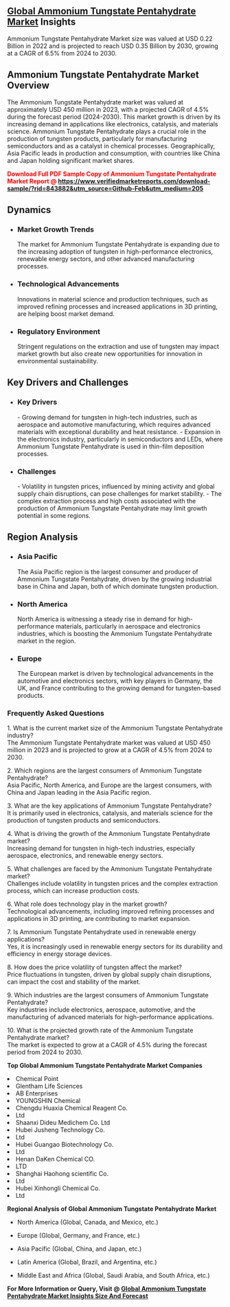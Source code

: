 <h2><a href="https://www.verifiedmarketreports.com/download-sample/?rid=843882&amp;utm_source=Github&amp;utm_medium=205" target="_blank">Global Ammonium Tungstate Pentahydrate Market</a> Insights</h2><p>Ammonium Tungstate Pentahydrate Market size was valued at USD 0.22 Billion in 2022 and is projected to reach USD 0.35 Billion by 2030, growing at a CAGR of 6.5% from 2024 to 2030.</p><p> <h2>Ammonium Tungstate Pentahydrate Market Overview</h2> <p>The Ammonium Tungstate Pentahydrate market was valued at approximately USD 450 million in 2023, with a projected CAGR of 4.5% during the forecast period (2024-2030). This market growth is driven by its increasing demand in applications like electronics, catalysis, and materials science. Ammonium Tungstate Pentahydrate plays a crucial role in the production of tungsten products, particularly for manufacturing semiconductors and as a catalyst in chemical processes. Geographically, Asia Pacific leads in production and consumption, with countries like China and Japan holding significant market shares.</p> <p><strong><p><span class=""><span style="color: #ff0000;"><strong>Download Full PDF Sample Copy of Ammonium Tungstate Pentahydrate Market Report</strong> @ </span><a href="https://www.verifiedmarketreports.com/download-sample/?rid=843882&amp;utm_source=Github-Feb&amp;utm_medium=205" target="_blank">https://www.verifiedmarketreports.com/download-sample/?rid=843882&amp;utm_source=Github-Feb&amp;utm_medium=205</a></span></p></strong></p> <h2>Dynamics</h2> <ul> <li><h3>Market Growth Trends</h3> The market for Ammonium Tungstate Pentahydrate is expanding due to the increasing adoption of tungsten in high-performance electronics, renewable energy sectors, and other advanced manufacturing processes. </li> <li><h3>Technological Advancements</h3> Innovations in material science and production techniques, such as improved refining processes and increased applications in 3D printing, are helping boost market demand. </li> <li><h3>Regulatory Environment</h3> Stringent regulations on the extraction and use of tungsten may impact market growth but also create new opportunities for innovation in environmental sustainability. </li> </ul> <h2>Key Drivers and Challenges</h2> <ul> <li><h3>Key Drivers</h3> - Growing demand for tungsten in high-tech industries, such as aerospace and automotive manufacturing, which requires advanced materials with exceptional durability and heat resistance. - Expansion in the electronics industry, particularly in semiconductors and LEDs, where Ammonium Tungstate Pentahydrate is used in thin-film deposition processes. </li> <li><h3>Challenges</h3> - Volatility in tungsten prices, influenced by mining activity and global supply chain disruptions, can pose challenges for market stability. - The complex extraction process and high costs associated with the production of Ammonium Tungstate Pentahydrate may limit growth potential in some regions. </li> </ul> <h2>Region Analysis</h2> <ul> <li><h3>Asia Pacific</h3> The Asia Pacific region is the largest consumer and producer of Ammonium Tungstate Pentahydrate, driven by the growing industrial base in China and Japan, both of which dominate tungsten production. </li> <li><h3>North America</h3> North America is witnessing a steady rise in demand for high-performance materials, particularly in aerospace and electronics industries, which is boosting the Ammonium Tungstate Pentahydrate market in the region. </li> <li><h3>Europe</h3> The European market is driven by technological advancements in the automotive and electronics sectors, with key players in Germany, the UK, and France contributing to the growing demand for tungsten-based products. </li> </ul> <h3>Frequently Asked Questions</h3> <p>1. What is the current market size of the Ammonium Tungstate Pentahydrate industry? <br> The Ammonium Tungstate Pentahydrate market was valued at USD 450 million in 2023 and is projected to grow at a CAGR of 4.5% from 2024 to 2030.</p> <p>2. Which regions are the largest consumers of Ammonium Tungstate Pentahydrate? <br> Asia Pacific, North America, and Europe are the largest consumers, with China and Japan leading in the Asia Pacific region.</p> <p>3. What are the key applications of Ammonium Tungstate Pentahydrate? <br> It is primarily used in electronics, catalysis, and materials science for the production of tungsten products and semiconductors.</p> <p>4. What is driving the growth of the Ammonium Tungstate Pentahydrate market? <br> Increasing demand for tungsten in high-tech industries, especially aerospace, electronics, and renewable energy sectors.</p> <p>5. What challenges are faced by the Ammonium Tungstate Pentahydrate market? <br> Challenges include volatility in tungsten prices and the complex extraction process, which can increase production costs.</p> <p>6. What role does technology play in the market growth? <br> Technological advancements, including improved refining processes and applications in 3D printing, are contributing to market expansion.</p> <p>7. Is Ammonium Tungstate Pentahydrate used in renewable energy applications? <br> Yes, it is increasingly used in renewable energy sectors for its durability and efficiency in energy storage devices.</p> <p>8. How does the price volatility of tungsten affect the market? <br> Price fluctuations in tungsten, driven by global supply chain disruptions, can impact the cost and stability of the market.</p> <p>9. Which industries are the largest consumers of Ammonium Tungstate Pentahydrate? <br> Key industries include electronics, aerospace, automotive, and the manufacturing of advanced materials for high-performance applications.</p> <p>10. What is the projected growth rate of the Ammonium Tungstate Pentahydrate market? <br> The market is expected to grow at a CAGR of 4.5% during the forecast period from 2024 to 2030.</p> </p><p><strong>Top Global Ammonium Tungstate Pentahydrate Market Companies</strong></p><div data-test-id=""><p><li>Chemical Point</li><li> Glentham Life Sciences</li><li> AB Enterprises</li><li> YOUNGSHIN Chemical</li><li> Chengdu Huaxia Chemical Reagent Co.</li><li> Ltd</li><li> Shaanxi Dideu Medichem Co. Ltd</li><li> Hubei Jusheng Technology Co.</li><li>Ltd</li><li> Hubei Guangao Biotechnology Co.</li><li>Ltd</li><li> Henan DaKen Chemical CO.</li><li>LTD</li><li> Shanghai Haohong scientific Co.</li><li> Ltd</li><li> Hubei Xinhongli Chemical Co.</li><li>Ltd</li></p><div><strong>Regional Analysis of&nbsp;Global Ammonium Tungstate Pentahydrate Market</strong></div><ul><li dir="ltr"><p dir="ltr">North America&nbsp;(Global, Canada, and Mexico, etc.)</p></li><li dir="ltr"><p dir="ltr">Europe (Global, Germany, and France, etc.)</p></li><li dir="ltr"><p dir="ltr">Asia Pacific&nbsp;(Global, China, and Japan, etc.)</p></li><li dir="ltr"><p dir="ltr">Latin America&nbsp;(Global, Brazil, and Argentina, etc.)</p></li><li dir="ltr">Middle East and Africa&nbsp;(Global, Saudi Arabia, and South Africa, etc.)</li></ul><p><strong>For More Information or Query, Visit @&nbsp;</strong><strong><a href="https://www.verifiedmarketreports.com/product/ammonium-tungstate-pentahydrate-market/?utm_source=Github&amp;utm_medium=205" target="_blank">Global Ammonium Tungstate Pentahydrate Market Insights Size And Forecast</a></strong></p></div>
